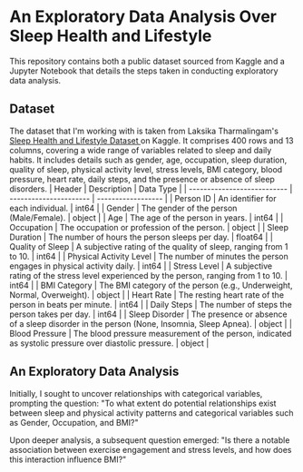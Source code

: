 # An Exploratory Data Analysis Over Sleep Health and Lifestyle 
This repository contains both a public dataset sourced from Kaggle and a Jupyter Notebook that details the steps taken in conducting exploratory data analysis.
## Dataset
The dataset that I'm working with is taken from Laksika Tharmalingam's [Sleep Health and Lifestyle Dataset ](https://www.kaggle.com/datasets/uom190346a/sleep-health-and-lifestyle-dataset/)on Kaggle. It comprises 400 rows and 13 columns, covering a wide range of variables related to sleep and daily habits. It includes details such as gender, age, occupation, sleep duration, quality of sleep, physical activity level, stress levels, BMI category, blood pressure, heart rate, daily steps, and the presence or absence of sleep disorders.
| Header                      | Description            | Data Type          |
| --------------------------- | ---------------------- | ------------------ |
| Person ID                   | An identifier for each individual. | int64              |
| Gender                      | The gender of the person (Male/Female). | object             |
| Age                         | The age of the person in years. | int64              |
| Occupation                  | The occupation or profession of the person. | object             |
| Sleep Duration              | The number of hours the person sleeps per day. | float64            |
| Quality of Sleep            | A subjective rating of the quality of sleep, ranging from 1 to 10. | int64              |
| Physical Activity Level     | The number of minutes the person engages in physical activity daily. | int64              |
| Stress Level                | A subjective rating of the stress level experienced by the person, ranging from 1 to 10. | int64              |
| BMI Category                | The BMI category of the person (e.g., Underweight, Normal, Overweight). | object             |
| Heart Rate                  | The resting heart rate of the person in beats per minute. | int64              |
| Daily Steps                 | The number of steps the person takes per day. | int64              |
| Sleep Disorder              | The presence or absence of a sleep disorder in the person (None, Insomnia, Sleep Apnea). | object             |
| Blood Pressure              | The blood pressure measurement of the person, indicated as systolic pressure over diastolic pressure. | object              |
## An Exploratory Data Analysis
Initially, I sought to uncover relationships with categorical variables, prompting the question: "To what extent do potential relationships exist between sleep and physical activity patterns and categorical variables such as Gender, Occupation, and BMI?"

Upon deeper analysis, a subsequent question emerged: "Is there a notable association between exercise engagement and stress levels, and how does this interaction influence BMI?"
